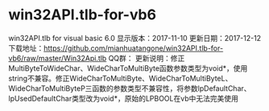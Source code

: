 # win32API.tlb-for-vb6
win32API.tlb for visual basic 6.0
显示版本：2017-11-10
更新日期：2017-12-12
下载地址：https://github.com/mianhuatangone/win32API.tlb-for-vb6/raw/master/Win32Api.tlb
QQ群：
更新说明：修正MultiByteToWideChar、WideCharToMultiByte函数参数类型为void*，使用string不兼容。修正WideCharToMultiByte、WideCharToMultiByteL、WideCharToMultiByteP三函数的参数类型不兼容性，将参数lpDefaultChar、lpUsedDefaultChar类型改为void*，原始的LPBOOL在vb中无法完美使用
